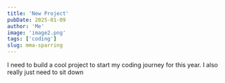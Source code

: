 ```yaml
---
title: 'New Project'
pubDate: 2025-01-09
author: 'Me'
image: 'image2.png'
tags: ['coding']
slug: mma-sparring
---
```


I need to build a cool project to start my coding journey for this year. I also really just need to sit down
